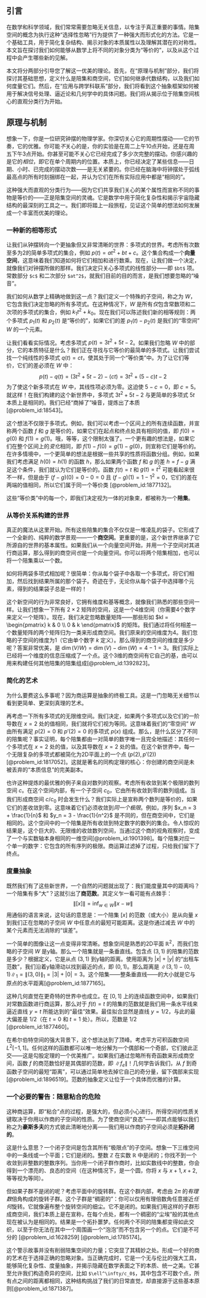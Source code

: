 ## 引言
在数学和科学领域，我们常常需要忽略无关信息，以专注于真正重要的事情。陪集空间的概念为执行这种“选择性忽略”行为提供了一种强大而形式化的方法。它是一个基础工具，用于简化复杂结构、揭示对象的本质属性以及理解其潜在的对称性。本文旨在探讨我们如何能够从数学上将不同的对象分类为“等价的”，以及从这个过程中会产生哪些新的见解。

本文将分两部分引导您了解这一优美的理论。首先，在“原理与机制”部分，我们将探讨其基础思想，定义什么是陪集和商空间，它们如何继承代数结构，以及我们如何度量它们。然后，在“应用与跨学科联系”部分，我们将看到这个抽象框架如何被用于解决信号处理、逼近论和几何学中的具体问题。我们将从揭示位于陪集空间核心的直观分类行为开始。

## 原理与机制

想象一下，你是一位研究钟摆的物理学家。你深切关心它的周期性摆动——它的节奏，它的优雅。你可能*不*关心的是，你的实验是在周二上午10点开始，还是在周五下午3点开始。你甚至可能不关心它已经完成了多少次完整的摆动。你感兴趣的是它的*相位*，即它在单个周期内的位置。本质上，你已经决定了某些信息——日期、小时、已完成的摆动次数——是无关紧要的。你已经在脑海中将钟摆处于弧线最高点的所有时刻捆绑在一起，并认为它们在所有实际应用中都是“相同的”。

这种强大而直观的分类行为——因为它们共享我们关心的某个属性而宣称不同的事物是等价的——正是陪集空间的灵魂。它是数学中用于简化复杂性和揭示宇宙隐藏结构的最深刻的工具之一。我们即将踏上一段旅程，见证这个简单的想法如何发展成一个丰富而优美的理论。

### 一种新的相等形式

让我们从钟摆转向一个更抽象但又非常清晰的世界：多项式的世界。考虑所有次数至多为2的简单多项式的集合，例如 $p(t) = at^2 + bt + c$。这个集合构成一个**向量空间**，这意味着我们知道如何将它们相加和进行数乘。现在，让我们做一个决定，就像我们对钟摆所做的那样。我们决定只关心多项式的线性部分——即 `$bt$` 项。常数部分 `$c$` 和二次部分 `$at^2$`，就我们目前的目的而言，是我们想要忽略的“噪音”。

我们如何从数学上精确地做到这一点？我们定义一个特殊的子空间，称之为 $W$，它包含我们决定忽略的所有多项式。在这种情况下，$W$ 是所有*仅*包含常数项和二次项的多项式的集合，例如 $k_1 t^2 + k_0$。现在我们可以陈述我们新的相等规则：两个多项式 $p_1(t)$ 和 $p_2(t)$ 是“等价的”，如果它们的差 $p_1(t) - p_2(t)$ 是我们的“零空间” $W$ 的一个元素。

让我们看看实际情况。考虑多项式 $p(t) = 3t^2 + 5t - 2$。如果我们忽略 $W$ 中的部分，它的本质特征是什么？我们正在寻找与它等价的最简单的多项式。让我们尝试找一个纯线性的多项式 $q(t) = ct$，使其处于同一个“等价类”中。为了让它们等价，它们的差必须在 $W$ 中：
$$ p(t) - q(t) = (3t^2 + 5t - 2) - (ct) = 3t^2 + (5-c)t - 2 $$
为了使这个新多项式在 $W$ 中，其线性项必须为零。这迫使 $5-c=0$，即 $c=5$。就这样！在我们构建的这个新世界中，多项式 $3t^2 + 5t - 2$ 与更简单的多项式 $5t$ 本质上是相同的。我们已经“商掉了”噪音，提炼出了本质 [@problem_id:18543]。

这个想法不仅限于多项式。例如，我们可以考虑一个区间上的所有连续函数，并宣称两个函数 $f$ 和 $g$ 是等价的，如果它们在起点和终点处具有相同的值，即 $f(0)=g(0)$ 和 $f(1)=g(1)$。哦，等等，这个限制太强了。一个更有趣的想法是，如果它们在整个区间上的*变化*相同，即 $f(1)-f(0) = g(1)-g(0)$，则宣称它们是等价的。在许多情境中，一个更简单的想法是根据一些共享的性质将函数分组。例如，如果我们考虑满足 $h(0)=h(1)$ 的函数 $h$，那么如果两个函数 $f$ 和 $g$ 的差 $h=f-g$ 满足这个条件，我们就认为它们是等价的。函数 $f(t)=t$ 和 $g(t)=t^2$ 可能看起来很不一样，但是由于 $(f-g)(0) = 0-0=0$ 且 $(f-g)(1)=1-1^2=0$，它们的差在两端的值相同，所以它们属于同一个等价类 [@problem_id:1877132]。

这些“等价类”中的每一个，即我们决定视为一体的对象束，都被称为一个**陪集**。

### 从等价关系构建的世界

真正的魔法从这里开始。所有这些陪集的集合不仅仅是一堆凌乱的袋子。它形成了一个全新的、纯粹的数学景观——一个**商空间**。更重要的是，这个新世界继承了它所源自的世界的基本属性。如果我们从一个向量空间开始，并用一个子空间对其进行商运算，那么得到的商空间*也*是一个向量空间。你可以将两个陪集相加，也可以将一个陪集乘以一个数。

如何将两袋多项式相加呢？很简单：你从每个袋子中各取一个多项式，将它们相加，然后找到结果所属的那个袋子。奇迹在于，无论你从每个袋子中选择哪个元素，得到的结果袋子总是一样的！

这个新空间的行为非常良好，它拥有维度和基等概念，就像我们熟悉的那些空间一样。让我们想象一下所有 $2 \times 2$ 矩阵的空间，这是一个4维空间（你需要4个数字来定义一个矩阵）。现在，我们决定忽略数量矩阵——那些形如 $kI = \begin{pmatrix} k & 0 \\ 0 & k \end{pmatrix}$ 的矩阵。我们通过将任何相差一个数量矩阵的两个矩阵归为一类来形成商空间。我们原来的空间维度为4。我们忽略的子空间的维度为1（它由单个数字 $k$ 定义）。那么得到的商空间的维度是多少呢？答案非常优美，是 $\dim(V/W) = \dim(V) - \dim(W) = 4 - 1 = 3$。我们实际上已经将一个维度的信息压缩成了一个点。这个3维的商空间有它自己的基，由可以用来构建任何其他陪集的陪集组成[@problem_id:1392823]。

### 简化的艺术

为什么要费这么多事呢？因为商运算是抽象的终极工具。这是一门忽略无关细节以看到更简单、更深刻真理的艺术。

再考虑一下所有多项式的无限维空间。我们决定，如果两个多项式以及它们的一阶导数在 $x=2$ 处的值相同，我们就将它们视为等同。这意味着我们的“零空间” $W$ 由所有满足 $p(2)=0$ 和 $p'(2)=0$ 的多项式 $p(x)$ 组成。那么，是什么区分了不同的陪集呢？事实证明，每个陪集都由一对简单的数字唯一且完全地描述：其任何一个多项式在 $x=2$ 处的值，以及其导数在 $x=2$ 处的值。在这个新世界中，每一个无限复杂的多项式都被简化为2D平面上的一个点 $(p(2), p'(2))$ [@problem_id:1817052]。这就是著名的同构定理的核心：你创建的商空间是未被丢弃的“本质信息”的完美副本。

也许这种提炼的最优雅的例子来自对数列的观察。考虑所有收敛到某个极限的数列空间 $c$。在这个空间内部，有一个子空间 $c_0$，它由所有收敛到零的数列组成。当我们形成商空间 $c/c_0$ 时会发生什么？我们实际上是宣称两个数列是等价的，如果它们的差收敛到零。这意味着它们必须收敛到*同一个极限*。例如，序列 $x_n = 3 + \frac{1}{n}$ 和 $y_n = 3 - \frac{1}{n^2}$ 是不同的，但在商空间中，它们是相同的。这个空间中的一个陪集是所有收敛到特定数字的数列的集合。令人惊叹的结果是，这个巨大的、无限维的收敛数列空间，当通过这个商的视角观察时，变成了一个与实数轴本身相同的一维空间[@problem_id:1901398]。每个陪集对应一个单一的数字：它包含的所有序列的极限。商运算过滤掉了过程，只给我们留下了终点。

### 度量抽象

既然我们有了这些新世界，一个自然的问题就出现了：我们能度量其中的距离吗？一个陪集有多“大”？这就引出了**商范数**。其定义乍一看可能有点棘手：
$$ \|[x]\| = \inf_{w \in W} \|x-w\| $$
用通俗的语言来说，这句话的意思是：一个陪集 $[x]$ 的范数（或大小）是从向量 $x$ 到我们正在忽略的子空间 $W$ 中任意点的最短可能距离。这是你通过减去 $W$ 中的某个元素而无法消除的“误差”。

一个简单的图像让这一点变得非常清晰。想象空间是熟悉的2D平面 $\mathbb{R}^2$，而我们忽略的子空间 $W$ 是y轴。那么一个陪集就是一条垂直线。包含点 $(3, 1)$ 的陪集的范数是多少？根据定义，它是从点 $(3, 1)$ 到y轴的距离。使用距离为 $|x|+|y|$ 的“出租车范数”，我们沿着y轴滑动以找到最近的点，即 $(0,1)$。那么距离是 $\|(3,1)-(0,1)\|_1 = \|(3,0)\|_1 = |3|+|0|=3$。这个陪集——整条垂直线——的大小就是它与原点的水平距离[@problem_id:1877165]。

这种几何直觉在更奇特的世界中也成立。在 $[0,1]$ 上的连续函数空间中，如果我们对常数函数进行商运算，那么对于 $f(t)=t$ 的陪集的范数就是我们用一条水平线来逼近直线 $y=t$ 所能达到的“最佳”效果。最佳拟合显然是直线 $y=1/2$，与此的最大偏差是 $1/2$（在 $t=0$ 和 $t=1$ 处）。所以，范数是 $1/2$ [@problem_id:1877460]。

在希尔伯特空间的强大背景下，这个想法达到了顶峰。考虑平方可积函数空间 $L^2[-1,1]$。任何这样的函数都可以唯一地分解为一个偶部和一个奇部，它们彼此正交——这是勾股定理的一个优美推广。如果我们通过忽略所有奇函数来形成商空间，函数 $f$ 的商范数恰好是其偶部的范数，即 $\|f_e\|$！几何学告诉我们，从 $f$ 到奇函数子空间的最短“距离”，可以通过简单地去掉它自己的奇分量，留下偶部来实现[@problem_id:1896519]。范数的抽象定义让位于一个具体而优雅的计算。

### 一个必要的警告：随意粘合的危险

这种商运算，即“粘合”点的过程，是强大的，但必须小心进行。所得空间的性质关键取决于你用以作商的子空间的性质。为了使商空间“良态”——即其点能够以我们称之为**豪斯多夫**的方式彼此清晰地分离——我们用以作商的子空间必须是**拓扑闭的**。

这是什么意思？一个闭子空间是包含其所有“极限点”的子空间。想象一下三维空间中的一条线或一个平面；它们是闭的。整数 $\mathbb{Z}$ 在实数 $\mathbb{R}$ 中是闭的；你找不到一个收敛到非整数的整数序列。当你用一个闭子群作商时，比如实数线中的整数，你会得到一个漂亮的、良态的空间（在这种情况下，是一个圆，你将 $x$ 与 $x+1, x+2,$ 等等视为等同）。

但如果子群不是闭的呢？考虑平面中的旋转群。在这个群内部，考虑由 $2\pi$ 的*有理数*倍角构成的旋转子群。这个子群是“稠密的”：你可以仅用有理倍数角任意接近*任何*旋转。它就像遍布整个旋转空间的细尘。它不是闭的。如果我们用这样的子群形成商空间，我们本质上是在宣称，在每个点处，都有一个稠密的“尘埃”般的其他点现在被认为是相同的。结果是一个拓扑噩梦。任何两个不同的陪集都变得如此交织，以至于你无法在其中一个周围画一个“泡泡”而不包含另一个的点。它们是不可分的 [@problem_id:1628259] [@problem_id:1785174]。

这个警示故事并没有削弱陪集空间的力量；它突显了其精妙之处。形成一个好的商的艺术在于选择正确的忽略对象。当正确完成时，它是一个无与伦比的强大工具，能够简化复杂性、度量抽象，并揭示隐藏在数学表面之下的本质、统一之美。它甚至允许我们构造奇异的空间，比如 `$\ell^\infty/c_0$`，其中包含不可数个点，所有点之间的距离都相同，这种结构挑战了我们的日常直觉，却直接源于这些基本原则[@problem_id:1871387]。

